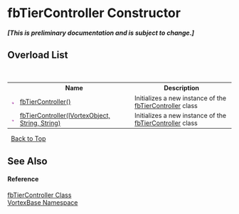 # fbTierController Constructor 
 _**\[This is preliminary documentation and is subject to change.\]**_


## Overload List
&nbsp;<table><tr><th></th><th>Name</th><th>Description</th></tr><tr><td>![Public method](media/pubmethod.gif "Public method")</td><td><a href="M_VortexBase_fbTierController__ctor.md">fbTierController()</a></td><td>
Initializes a new instance of the <a href="T_VortexBase_fbTierController.md">fbTierController</a> class</td></tr><tr><td>![Public method](media/pubmethod.gif "Public method")</td><td><a href="M_VortexBase_fbTierController__ctor_1.md">fbTierController(IVortexObject, String, String)</a></td><td>
Initializes a new instance of the <a href="T_VortexBase_fbTierController.md">fbTierController</a> class</td></tr></table>&nbsp;
<a href="#fbtiercontroller-constructor">Back to Top</a>

## See Also


#### Reference
<a href="T_VortexBase_fbTierController.md">fbTierController Class</a><br /><a href="N_VortexBase.md">VortexBase Namespace</a><br />